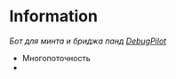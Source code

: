 # Information
_Бот для минта и бриджа панд [DebugPilot](https://zkbridge.com/gallery/pandra_debugpilot)_  
* Многопоточность
* 
